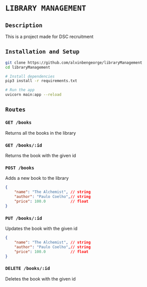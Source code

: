 # `LIBRARY MANAGEMENT`

## `Description`
This is a project made for DSC recruitment

## `Installation and Setup`
```bash
git clone https://github.com/alvinbengeorge/libraryManagement
cd libraryManagement

# Install dependencies
pip3 install -r requirements.txt

# Run the app
uvicorn main:app --reload
```

## `Routes`

### `GET /books`
Returns all the books in the library

### `GET /books/:id`
Returns the book with the given id

### `POST /books`
Adds a new book to the library

```json
{
    "name": "The Alchemist", // string
    "author": "Paulo Coelho",// string
    "price": 100.0           // float
}
```

### `PUT /books/:id`
Updates the book with the given id

```json
{
    "name": "The Alchemist", // string
    "author": "Paulo Coelho",// string
    "price": 100.0           // float
}
```

### `DELETE /books/:id`
Deletes the book with the given id